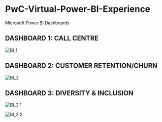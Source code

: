 # PwC-Virtual-Power-BI-Experience
Microsoft Power BI Dashboards

## DASHBOARD 1: CALL CENTRE
![BI_1](https://github.com/Diya032/PwC-Virtual-Power-BI-Experience/assets/99545441/f22713e3-7aa0-495d-90ff-104df5405542)

## DASHBOARD 2: CUSTOMER RETENTION/CHURN
![BI_2](https://github.com/Diya032/PwC-Virtual-Power-BI-Experience/assets/99545441/7e0cdfcf-12f7-4108-998b-5b5bb91a136e)

## DASHBOARD 3: DIVERSITY & INCLUSION
![BI_3 1](https://github.com/Diya032/PwC-Virtual-Power-BI-Experience/assets/99545441/87f8da84-9aa3-4dbf-bf08-237e13c571ea)



![BI_3 2](https://github.com/Diya032/PwC-Virtual-Power-BI-Experience/assets/99545441/cb5223cc-08db-493f-adde-32eb3c70fdf0)
